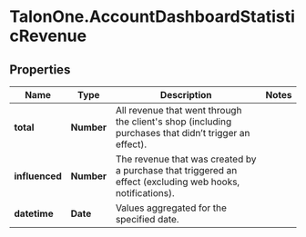 # TalonOne.AccountDashboardStatisticRevenue

## Properties

Name | Type | Description | Notes
------------ | ------------- | ------------- | -------------
**total** | **Number** | All revenue that went through the client&#39;s shop (including purchases that didn’t trigger an effect). | 
**influenced** | **Number** | The revenue that was created by a purchase that triggered an effect (excluding web hooks, notifications). | 
**datetime** | **Date** | Values aggregated for the specified date. | 



